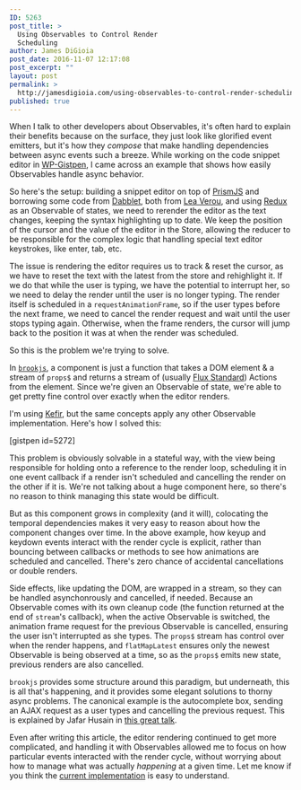 ```yaml
---
ID: 5263
post_title: >
  Using Observables to Control Render
  Scheduling
author: James DiGioia
post_date: 2016-11-07 12:17:08
post_excerpt: ""
layout: post
permalink: >
  http://jamesdigioia.com/using-observables-to-control-render-scheduling/
published: true
---
```

When I talk to other developers about Observables, it's often hard to explain their benefits because on the surface, they just look like glorified event emitters, but it's how they _compose_ that make handling dependencies between async events such a breeze. While working on the code snippet editor in [WP-Gistpen][gistpen], I came across an example that shows how easily Observables handle async behavior.

So here's the setup: building a snippet editor on top of [PrismJS][prism] and borrowing some code from [Dabblet][dabblet], both from [Lea Verou][lea], and using [Redux][redux] as an Observable of states, we need to rerender the editor as the text changes, keeping the syntax highlighting up to date. We keep the position of the cursor and the value of the editor in the Store, allowing the reducer to be responsible for the complex logic that handling special text editor keystrokes, like enter, tab, etc.

The issue is rendering the editor requires us to track & reset the cursor, as we have to reset the text with the latest from the store and rehighlight it. If we do that while the user is typing, we have the potential to interrupt her, so we need to delay the render until the user is no longer typing. The render itself is scheduled in a `requestAnimationFrame`, so if the user types before the next frame, we need to cancel the render request and wait until the user stops typing again. Otherwise, when the frame renders, the cursor will jump back to the position it was at when the render was scheduled.

So this is the problem we're trying to solve.

In [`brookjs`][brook], a component is just a function that takes a DOM element & a stream of `props$` and returns a stream of (usually [Flux Standard][fsa]) Actions from the element. Since we're given an Observable of state, we're able to get pretty fine control over exactly when the editor renders.

I'm using [Kefir][kefir], but the same concepts apply any other Observable implementation. Here's how I solved this:

[gistpen id=5272]

This problem is obviously solvable in a stateful way, with the view being responsible for holding onto a reference to the render loop, scheduling it in one event callback if a render isn't scheduled and cancelling the render on the other if it is. We're not talking about a huge component here, so there's no reason to think managing this state would be difficult.

But as this component grows in complexity (and it will), colocating the temporal dependencies makes it very easy to reason about how the component changes over time. In the above example, how keyup and keydown events interact with the render cycle is explicit, rather than bouncing between callbacks or methods to see how animations are scheduled and cancelled. There's zero chance of accidental cancellations or double renders.

Side effects, like updating the DOM, are wrapped in a stream, so they can be handled asynchonrously and cancelled, if needed. Because an Observable comes with its own cleanup code (the function returned at the end of `stream`'s callback), when the active Observable is switched, the animation frame request for the previous Observable is cancelled, ensuring the user isn't interrupted as she types. The `props$` stream has control over when the render happens, and `flatMapLatest` ensures only the newest Observable is being observed at a time, so as the `props$` emits new state, previous renders are also cancelled.

`brookjs` provides some structure around this paradigm, but underneath, this is all that's happening, and it provides some elegant solutions to thorny async problems. The canonical example is the autocomplete box, sending an AJAX request as a user types and cancelling the previous request. This is explained by Jafar Husain in [this great talk][async-js-at-netflix].

Even after writing this article, the editor rendering continued to get more complicated, and handling it with Observables allowed me to focus on how particular events interacted with the render cycle, without worrying about how to manage what was actually _happening_ at a given time. Let me know if you think the [current implementation][impl] is easy to understand.

  [gistpen]: https://github.com/mAAdhaTTah/WP-Gistpen
  [prism]: http://prismjs.com/
  [dabblet]: http://dabblet.com/
  [lea]: http://lea.verou.me/
  [redux]: http://redux.js.org/
  [brook]: https://valtech-nyc.github.io/brookjs/
  [fsa]: https://github.com/acdlite/flux-standard-action
  [kefir]: http://rpominov.github.io/kefir/
  [async-js-at-netflix]: https://www.youtube.com/watch?v=XE692Clb5LU
  [impl]: https://github.com/mAAdhaTTah/WP-Gistpen/blob/85a392c0e20da87610c0677e25c24ef00cba82b6/client/editor/instance/onMount.js#L196-L273